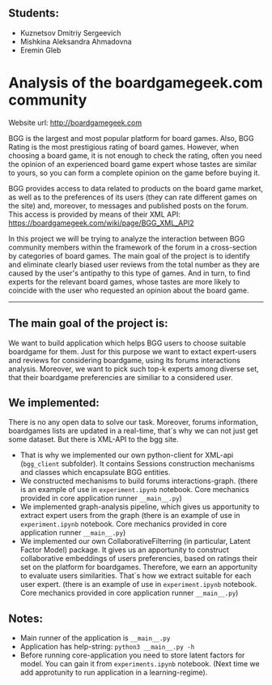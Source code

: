 ## Students:
* Kuznetsov Dmitriy Sergeevich
* Mishkina Aleksandra Ahmadovna
* Eremin Gleb


# Analysis of the boardgamegeek.com community
Website url: http://boardgamegeek.com

BGG is the largest and most popular platform for board games. Also, BGG Rating is the most prestigious rating of board games. However, when choosing a board game, it is not enough to check the rating, often you need the opinion of an experienced board game expert whose tastes are similar to yours, so you can form a complete opinion on the game before buying it. 

BGG provides access to data related to products on the board game market, as well as to the preferences of its users (they can rate different games on the site) and, moreover, to messages and published posts on the forum. This access is provided by means of their XML API: https://boardgamegeek.com/wiki/page/BGG_XML_API2

In this project we will be trying to analyze the interaction between BGG community members within the framework of the forum in a cross-section by categories of board games. The main goal of the project is to identify and eliminate clearly biased user reviews from the total number as they are caused by the user\'s antipathy to this type of games. And in turn, to find experts for the relevant board games, whose tastes are more likely to coincide with the user who requested an opinion about the board game.

---
## The main goal of the project is:
We want to build application which helps BGG users to choose suitable boardgame for them. Just for this purpose we want to extact expert-users and reviews for considering boardgame, using its forums interactions analysis. Moreover, we want to pick such top-k experts among diverse set, that their boardgame preferencies are similiar to a considered user.

## We implemented:
There is no any open data to solve our task. Moreover, forums information, boardgames lists are updated in a real-time, that`s why we can not just get some dataset. But there is XML-API to the bgg site.
* That is why we implemented our own python-client for XML-api (`bgg_client` subfolder). It contains Sessions construction mechanisms and classes which encapsulate BGG entities.
* We constructed mechanisms to build forums interactions-graph. (there is an example of use in `experiment.ipynb` notebook. Core mechanics provided in core application runner `__main__.py`)
* We implemented graph-analysis pipeline, which gives us apportunity to extract expert users from the graph (there is an example of use in `experiment.ipynb` notebook. Core mechanics provided in core application runner `__main__.py`)
* We implemented our own CollaborativeFilterring (in particular, Latent Factor Model) package. It gives us an apportunity to construct collaborative embeddings of users preferencies, based on ratings their set on the platform for boardgames. Therefore, we earn an apportunity to evaluate users similarities. That\`s how we extract suitable for each user expert. (there is an example of use in `experiment.ipynb` notebook. Core mechanics provided in core application runner `__main__.py`)


## Notes:
* Main runner of the application is `__main__.py`
* Application has help-string: `python3 __main__.py -h`
* Before running core-application you need to store latent factors for model. You can gain it from `experiments.ipynb` notebook. (Next time we add approtunity to run application in a learning-regime).
